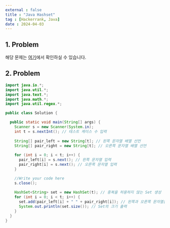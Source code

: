```yaml
---
external : false
title : "Java Hashset"
tag : [Hackerrank, Java]
date : 2024-04-03
---
```


## 1. Problem

해당 문제는 [여기](https://www.hackerrank.com/challenges/java-hashset/problem?isFullScreen=true)에서 확인하실 수 있습니다.

## 2. Problem

```java
import java.io.*;
import java.util.*;
import java.text.*;
import java.math.*;
import java.util.regex.*;

public class Solution {

  public static void main(String[] args) {
    Scanner s = new Scanner(System.in);
    int t = s.nextInt(); // 테스트 케이스 수 입력
    
    String[] pair_left = new String[t]; // 왼쪽 문자열 배열 선언
    String[] pair_right = new String[t]; // 오른쪽 문자열 배열 선언
    
    for (int i = 0; i < t; i++) {
      pair_left[i] = s.next(); // 왼쪽 문자열 입력
      pair_right[i] = s.next(); // 오른쪽 문자열 입력
    }

    //Write your code here
    s.close();
    
    HashSet<String> set = new HashSet(t); // 중복을 허용하지 않는 Set 생성
    for (int i = 0; i < t; i++) {
      set.add(pair_left[i] + " " + pair_right[i]); // 왼쪽과 오른쪽 문자열을 합쳐서 Set에 추가
      System.out.println(set.size()); // Set의 크기 출력
    }
  }
}
```
